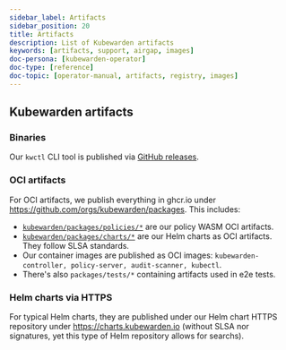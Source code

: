 ```yaml
---
sidebar_label: Artifacts
sidebar_position: 20
title: Artifacts
description: List of Kubewarden artifacts
keywords: [artifacts, support, airgap, images]
doc-persona: [kubewarden-operator]
doc-type: [reference]
doc-topic: [operator-manual, artifacts, registry, images]
---
```


<head>
  <link rel="canonical" href="https://docs.kubewarden.io/reference/artifacts"/>
</head>

## Kubewarden artifacts

### Binaries

Our `kwctl` CLI tool is published via [GitHub releases](https://github.com/kubewarden/kwctl/releases).

### OCI artifacts

For OCI artifacts, we publish everything in ghcr.io under
https://github.com/orgs/kubewarden/packages. This includes:

- [`kubewarden/packages/policies/*`](https://github.com/orgs/kubewarden/packages/policies)
  are our policy WASM OCI artifacts.
- [`kubewarden/packages/charts/*`](https://github.com/orgs/kubewarden/packages/charts)
  are our Helm charts as OCI artifacts. They follow SLSA standards.
- Our container images are published as OCI images: `kubewarden-controller, policy-server, audit-scanner, kubectl`.
- There's also `packages/tests/*` containing artifacts used in e2e tests.

### Helm charts via HTTPS

For typical Helm charts, they are published under our Helm chart HTTPS
repository under https://charts.kubewarden.io (without SLSA nor signatures, yet
this type of Helm repository allows for searchs).
